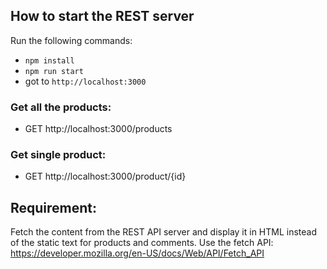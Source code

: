 ## How to start the REST server

Run the following commands:

- `npm install`
- `npm run start`
- got to `http://localhost:3000`

### Get all the products:
- GET http://localhost:3000/products

### Get single product:
- GET http://localhost:3000/product/{id}


## Requirement:

Fetch the content from the REST API server and display it in HTML instead of the static text for products and comments.
Use the fetch API: https://developer.mozilla.org/en-US/docs/Web/API/Fetch_API